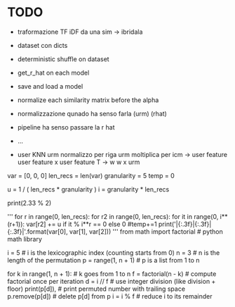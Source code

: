 # TODO

- traformazione TF iDF da una sim -> ibridala 


- dataset con dicts
- deterministic shuffle on dataset
- get_r_hat on each model
- save and load a model
- normalize each similarity matrix before the alpha 



- normalizzazione qunado ha senso farla (urm) (rhat)
- pipeline ha senso passare la r hat
- ...


- user KNN
urm normalizzo per riga
urm moltiplica per icm -> user feature
user feature x user feature T -> w
w x urm





var = [0, 0, 0]
len_recs = len(var)
granularity = 5
temp = 0

u = 1 / ( len_recs * granularity ) 
i = granularity * len_recs

print(2.33 % 2)

'''
for r in range(0, len_recs):
    for r2 in range(0, len_recs):
        for it in range(0, i**(r+1)):
            var[r2] += u if it % i**r == 0 else 0
            #temp+=1
            print('|{:.3f}|{:.3f}|{:.3f}|'.format(var[0], var[1], var[2]))
'''
from math import factorial # python math library

i = 5               # i is the lexicographic index (counting starts from 0)
n = 3               # n is the length of the permutation
p = range(1, n + 1) # p is a list from 1 to n

for k in range(1, n + 1): # k goes from 1 to n
    f = factorial(n - k)  # compute factorial once per iteration
    d = i // f            # use integer division (like division + floor)
    print(p[d]),          # print permuted number with trailing space
    p.remove(p[d])        # delete p[d] from p
    i = i % f             # reduce i to its remainder
        
  

    
